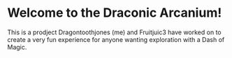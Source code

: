 # Welcome to the Draconic Arcanium!
This is a prodject Dragontoothjones (me) and Fruitjuic3 have worked on to create a very fun experience for anyone wanting exploration with a Dash of
Magic.

